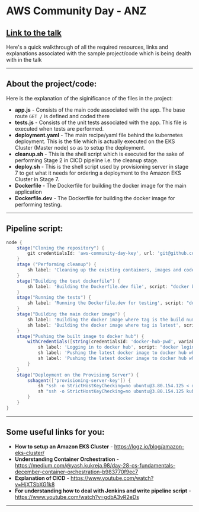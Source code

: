 # AWS Community Day - ANZ
<a href="https://drive.google.com/file/d/1Oei5036ovoVxE-byBcBLu9rZLcd9BSgT/view?usp=sharing">Link to the talk</a>
---

Here's a quick walkthrough of all the required resources, links and explanations associated with the sample project/code which is being dealth with in the talk

---
## About the project/code:
Here is the explanation of the siginificance of the files in the project:

- **app.js** - Consists of the main code associated with the app. The base route `GET /` is defined and coded there
- **tests.js** - Consists of the unit tests associated with the app. This file is executed when tests are performed.
- **deployment.yaml** - The main recipe/yaml file behind the kubernetes deployment. This is the file which is actually executed on the EKS Cluster (Master node) so as to setup the deployment.
- **cleanup.sh** - This is the shell script which is executed for the sake of performing Stage 2 in CICD pipeline i.e. the cleanup stage.
- **deploy.sh** - This is the shell script used by provisioning server in stage 7 to get what it needs for ordering a deployment to the Amazon EKS Cluster in Stage 7.
- **Dockerfile** - The Dockerfile for building the docker image for the main application
- **Dockerfile.dev** - The Dockerfile for building the docker image for performing testing.

---
## Pipeline script:
```groovy
node {
    stage("Cloning the repository") {
        git credentialsId: 'aws-community-day-key', url: 'git@github.com:yashvardhan-kukreja/aws-community-day-talk.git'
    }
    stage ("Performing cleanup") {
        sh label: 'Cleaning up the existing containers, images and code', script: 'bash cleanup.sh'
    }
    stage("Building the test dockerfile") {
        sh label: 'Building the Dockerfile.dev file', script: "docker build -t yashvardhankukreja/aws-community-day:test -f Dockerfile.dev ."
    }
    stage("Running the tests") {
        sh label: 'Running the Dockerfile.dev for testing', script: "docker run -t yashvardhankukreja/aws-community-day:test"
    }
    stage("Building the main docker image") {
        sh label: 'Building the docker image where tag is the build number', script: "docker build -t yashvardhankukreja/aws-community-day:${BUILD_NUMBER} -f Dockerfile ."
        sh label: 'Building the docker image where tag is latest', script: "docker build -t yashvardhankukreja/aws-community-day:latest -f Dockerfile ."
    }
    stage("Pushing the built image to docker hub") {
        withCredentials([string(credentialsId: 'docker-hub-pwd', variable: 'dockerHubPwd')]) {
            sh label: 'Logging in to docker hub', script: "docker login -u yashvardhankukreja -p ${dockerHubPwd}"
            sh label: 'Pushing the latest docker image to docker hub where tag is the build number', script: "docker push yashvardhankukreja/aws-community-day:${BUILD_NUMBER}"
            sh label: 'Pushing the latest docker image to docker hub where tag is latest', script: "docker push yashvardhankukreja/aws-community-day:latest"
        }
    }
    stage("Deployment on the Provisiong Server") {
        sshagent(['provisioning-server-key']) {
            sh "ssh -o StrictHostKeyChecking=no ubuntu@3.80.154.125 < deploy.sh"
            sh "ssh -o StrictHostKeyChecking=no ubuntu@3.80.154.125 kubectl set image deployment/aws-community-day-deployment aws-community-day-container=yashvardhankukreja/aws-community-day:${BUILD_NUMBER}"
        }
    }
}
```

--- 
## Some useful links for you:

- **How to setup an Amazon EKS Cluster** - https://logz.io/blog/amazon-eks-cluster/
- **Understanding Container Orchestration** - https://medium.com/@yash.kukreja.98/day-28-cs-fundamentals-december-container-orchestration-b983770f9ec7
- **Explanation of CICD** - https://www.youtube.com/watch?v=HjXTSbXG1k8
- **For understanding how to deal with Jenkins and write pipeline script** - https://www.youtube.com/watch?v=gdbA3vR2eDs

---


